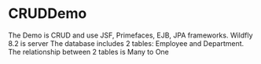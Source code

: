 # CRUDDemo
The Demo is CRUD and use JSF, Primefaces, EJB, JPA frameworks. Wildfly 8.2 is server
The database includes 2 tables: Employee and Department. The relationship between 2 tables is Many to One